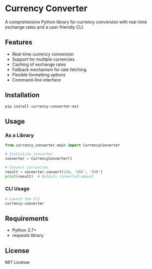 # Currency Converter

A comprehensive Python library for currency conversion with real-time exchange rates and a user-friendly CLI.

## Features

- Real-time currency conversion
- Support for multiple currencies
- Caching of exchange rates
- Fallback mechanism for rate fetching
- Flexible formatting options
- Command-line interface

## Installation

```bash
pip install currency-converter-ext
```

## Usage

### As a Library

```python
from currency_converter.main import CurrencyConverter

# Initialize converter
converter = CurrencyConverter()

# Convert currencies
result = converter.convert(100, 'USD', 'EUR')
print(result)  # Outputs converted amount
```

### CLI Usage

```bash
# Launch the CLI
currency-converter
```

## Requirements

- Python 3.7+
- requests library

## License

MIT License
